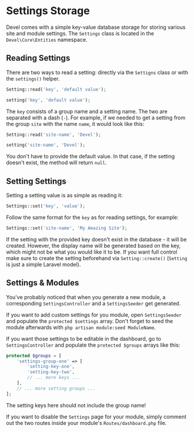 # Settings Storage

Devel comes with a simple key-value database storage for storing various site and module settings. The `Settings` class is located in the `Devel\Core\Entities` namespace.

## Reading Settings

There are two ways to read a setting: directly via the `Settigns` class or with the `settings()` helper.

```php
Setting::read('key', 'default value');

setting('key', 'default value');
```

The `key` consists of a group name and a setting name. The two are separated with a dash (`-`). For example, if we needed to get a setting from the group `site` with the name `name`, it would look like this:

```php
Setting::read('site-name', 'Devel');

setting('site-name', 'Devel');
```

You don't have to provide the default value. In that case, if the setting doesn't exist, the method will return `null`.

## Setting Settings

Setting a setting value is as simple as reading it:

```php
Settings::set('key', 'value');
```

Follow the same format for the `key` as for reading settings, for example:

```php
Settings::set('site-name', 'My Amazing Site');
```

If the setting with the provided key doesn't exist in the database - it will be created. However, the display name will be generated based on the key, which might not be what you would like it to be. If you want full control make sure to create the setting beforehand via `Setting::create()` (`Setting` is just a simple Laravel model).

## Settings & Modules

You've probably noticed that when you generate a new module, a corresponding `SettingsController` and a `SettingsSeeder` get generated.

If you want to add custom settings for you module, open `SettingsSeeder` and populate the `protected $settings` array. Don't forget to seed the module afterwards with `php artisan module:seed ModuleName`.

If you want those settings to be editable in the dashboard, go to `SettingsController` and populate the `protected $groups` arrays like this:

```php
protected $groups = [
    'settings-group-one' => [
        'setting-key-one',
        'setting-key-two',
        // ... more keys ...
    ],
    // ... more setting groups ...
];
```

The setting keys here should not include the group name!

If you want to disable the `Settings` page for your module, simply comment out the two routes inside your module's `Routes/dashboard.php` file.